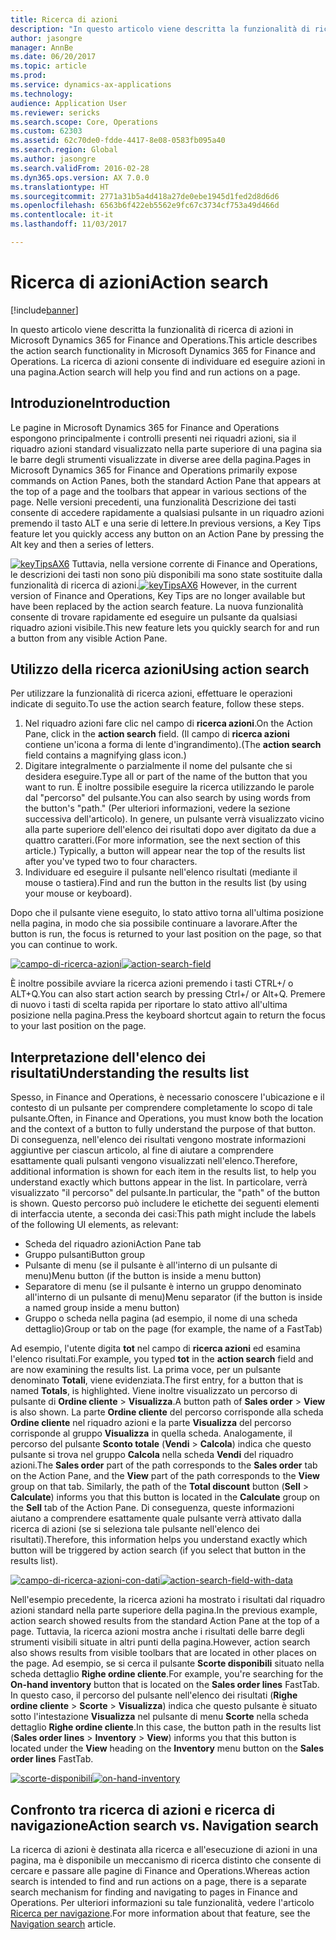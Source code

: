 ```yaml
---
title: Ricerca di azioni
description: "In questo articolo viene descritta la funzionalità di ricerca di azioni in Microsoft Dynamics 365 for Finance and Operations. La ricerca di azioni consente di individuare ed eseguire azioni in una pagina."
author: jasongre
manager: AnnBe
ms.date: 06/20/2017
ms.topic: article
ms.prod: 
ms.service: dynamics-ax-applications
ms.technology: 
audience: Application User
ms.reviewer: sericks
ms.search.scope: Core, Operations
ms.custom: 62303
ms.assetid: 62c70de0-fdde-4417-8e08-0583fb095a40
ms.search.region: Global
ms.author: jasongre
ms.search.validFrom: 2016-02-28
ms.dyn365.ops.version: AX 7.0.0
ms.translationtype: HT
ms.sourcegitcommit: 2771a31b5a4d418a27de0ebe1945d1fed2d8d6d6
ms.openlocfilehash: 6563b6f422eb5562e9fc67c3734cf753a49d466d
ms.contentlocale: it-it
ms.lasthandoff: 11/03/2017

---
```


# <a name="action-search"></a><span data-ttu-id="d21a7-104">Ricerca di azioni</span><span class="sxs-lookup"><span data-stu-id="d21a7-104">Action search</span></span>

[!include[banner](../includes/banner.md)]


<span data-ttu-id="d21a7-105">In questo articolo viene descritta la funzionalità di ricerca di azioni in Microsoft Dynamics 365 for Finance and Operations.</span><span class="sxs-lookup"><span data-stu-id="d21a7-105">This article describes the action search functionality in Microsoft Dynamics 365 for Finance and Operations.</span></span> <span data-ttu-id="d21a7-106">La ricerca di azioni consente di individuare ed eseguire azioni in una pagina.</span><span class="sxs-lookup"><span data-stu-id="d21a7-106">Action search will help you find and run actions on a page.</span></span>

<a name="introduction"></a><span data-ttu-id="d21a7-107">Introduzione</span><span class="sxs-lookup"><span data-stu-id="d21a7-107">Introduction</span></span>
------------

<span data-ttu-id="d21a7-108">Le pagine in Microsoft Dynamics 365 for Finance and Operations espongono principalmente i controlli presenti nei riquadri azioni, sia il riquadro azioni standard visualizzato nella parte superiore di una pagina sia le barre degli strumenti visualizzate in diverse aree della pagina.</span><span class="sxs-lookup"><span data-stu-id="d21a7-108">Pages in Microsoft Dynamics 365 for Finance and Operations primarily expose commands on Action Panes, both the standard Action Pane that appears at the top of a page and the toolbars that appear in various sections of the page.</span></span> <span data-ttu-id="d21a7-109">Nelle versioni precedenti, una funzionalità Descrizione dei tasti consente di accedere rapidamente a qualsiasi pulsante in un riquadro azioni premendo il tasto ALT e una serie di lettere.</span><span class="sxs-lookup"><span data-stu-id="d21a7-109">In previous versions, a Key Tips feature let you quickly access any button on an Action Pane by pressing the Alt key and then a series of letters.</span></span> 

<span data-ttu-id="d21a7-110">[![keyTipsAX6](./media/keytipsax6.png)](./media/keytipsax6.png) Tuttavia, nella versione corrente di Finance and Operations, le descrizioni dei tasti non sono più disponibili ma sono state sostituite dalla funzionalità di ricerca di azioni.</span><span class="sxs-lookup"><span data-stu-id="d21a7-110">[![keyTipsAX6](./media/keytipsax6.png)](./media/keytipsax6.png) However, in the current version of Finance and Operations, Key Tips are no longer available but have been replaced by the action search feature.</span></span> <span data-ttu-id="d21a7-111">La nuova funzionalità consente di trovare rapidamente ed eseguire un pulsante da qualsiasi riquadro azioni visibile.</span><span class="sxs-lookup"><span data-stu-id="d21a7-111">This new feature lets you quickly search for and run a button from any visible Action Pane.</span></span>

## <a name="using-action-search"></a><span data-ttu-id="d21a7-112">Utilizzo della ricerca azioni</span><span class="sxs-lookup"><span data-stu-id="d21a7-112">Using action search</span></span>
<span data-ttu-id="d21a7-113">Per utilizzare la funzionalità di ricerca azioni, effettuare le operazioni indicate di seguito.</span><span class="sxs-lookup"><span data-stu-id="d21a7-113">To use the action search feature, follow these steps.</span></span>

1.  <span data-ttu-id="d21a7-114">Nel riquadro azioni fare clic nel campo di **ricerca azioni**.</span><span class="sxs-lookup"><span data-stu-id="d21a7-114">On the Action Pane, click in the **action search** field.</span></span> <span data-ttu-id="d21a7-115">(Il campo di **ricerca azioni** contiene un'icona a forma di lente d'ingrandimento).</span><span class="sxs-lookup"><span data-stu-id="d21a7-115">(The **action search** field contains a magnifying glass icon.)</span></span>
2.  <span data-ttu-id="d21a7-116">Digitare integralmente o parzialmente il nome del pulsante che si desidera eseguire.</span><span class="sxs-lookup"><span data-stu-id="d21a7-116">Type all or part of the name of the button that you want to run.</span></span> <span data-ttu-id="d21a7-117">È inoltre possibile eseguire la ricerca utilizzando le parole dal "percorso" del pulsante.</span><span class="sxs-lookup"><span data-stu-id="d21a7-117">You can also search by using words from the button's "path."</span></span> <span data-ttu-id="d21a7-118">(Per ulteriori informazioni, vedere la sezione successiva dell'articolo). In genere, un pulsante verrà visualizzato vicino alla parte superiore dell'elenco dei risultati dopo aver digitato da due a quattro caratteri.</span><span class="sxs-lookup"><span data-stu-id="d21a7-118">(For more information, see the next section of this article.) Typically, a button will appear near the top of the results list after you've typed two to four characters.</span></span>
3.  <span data-ttu-id="d21a7-119">Individuare ed eseguire il pulsante nell'elenco risultati (mediante il mouse o tastiera).</span><span class="sxs-lookup"><span data-stu-id="d21a7-119">Find and run the button in the results list (by using your mouse or keyboard).</span></span>

<span data-ttu-id="d21a7-120">Dopo che il pulsante viene eseguito, lo stato attivo torna all'ultima posizione nella pagina, in modo che sia possibile continuare a lavorare.</span><span class="sxs-lookup"><span data-stu-id="d21a7-120">After the button is run, the focus is returned to your last position on the page, so that you can continue to work.</span></span> 

<span data-ttu-id="d21a7-121">[![campo-di-ricerca-azioni](./media/action-search-field.png)](./media/action-search-field.png)</span><span class="sxs-lookup"><span data-stu-id="d21a7-121">[![action-search-field](./media/action-search-field.png)](./media/action-search-field.png)</span></span>

<span data-ttu-id="d21a7-122">È inoltre possibile avviare la ricerca azioni premendo i tasti CTRL+/ o ALT+Q.</span><span class="sxs-lookup"><span data-stu-id="d21a7-122">You can also start action search by pressing Ctrl+/ or Alt+Q.</span></span> <span data-ttu-id="d21a7-123">Premere di nuovo i tasti di scelta rapida per riportare lo stato attivo all'ultima posizione nella pagina.</span><span class="sxs-lookup"><span data-stu-id="d21a7-123">Press the keyboard shortcut again to return the focus to your last position on the page.</span></span>

## <a name="understanding-the-results-list"></a><span data-ttu-id="d21a7-124">Interpretazione dell'elenco dei risultati</span><span class="sxs-lookup"><span data-stu-id="d21a7-124">Understanding the results list</span></span>
<span data-ttu-id="d21a7-125">Spesso, in Finance and Operations, è necessario conoscere l'ubicazione e il contesto di un pulsante per comprendere completamente lo scopo di tale pulsante.</span><span class="sxs-lookup"><span data-stu-id="d21a7-125">Often, in Finance and Operations, you must know both the location and the context of a button to fully understand the purpose of that button.</span></span> <span data-ttu-id="d21a7-126">Di conseguenza, nell'elenco dei risultati vengono mostrate informazioni aggiuntive per ciascun articolo, al fine di aiutare a comprendere esattamente quali pulsanti vengono visualizzati nell'elenco.</span><span class="sxs-lookup"><span data-stu-id="d21a7-126">Therefore, additional information is shown for each item in the results list, to help you understand exactly which buttons appear in the list.</span></span> <span data-ttu-id="d21a7-127">In particolare, verrà visualizzato "il percorso" del pulsante.</span><span class="sxs-lookup"><span data-stu-id="d21a7-127">In particular, the "path" of the button is shown.</span></span> <span data-ttu-id="d21a7-128">Questo percorso può includere le etichette dei seguenti elementi di interfaccia utente, a seconda dei casi:</span><span class="sxs-lookup"><span data-stu-id="d21a7-128">This path might include the labels of the following UI elements, as relevant:</span></span>

-   <span data-ttu-id="d21a7-129">Scheda del riquadro azioni</span><span class="sxs-lookup"><span data-stu-id="d21a7-129">Action Pane tab</span></span>
-   <span data-ttu-id="d21a7-130">Gruppo pulsanti</span><span class="sxs-lookup"><span data-stu-id="d21a7-130">Button group</span></span>
-   <span data-ttu-id="d21a7-131">Pulsante di menu (se il pulsante è all'interno di un pulsante di menu)</span><span class="sxs-lookup"><span data-stu-id="d21a7-131">Menu button (if the button is inside a menu button)</span></span>
-   <span data-ttu-id="d21a7-132">Separatore di menu (se il pulsante è interno un gruppo denominato all'interno di un pulsante di menu)</span><span class="sxs-lookup"><span data-stu-id="d21a7-132">Menu separator (if the button is inside a named group inside a menu button)</span></span>
-   <span data-ttu-id="d21a7-133">Gruppo o scheda nella pagina (ad esempio, il nome di una scheda dettaglio)</span><span class="sxs-lookup"><span data-stu-id="d21a7-133">Group or tab on the page (for example, the name of a FastTab)</span></span>

<span data-ttu-id="d21a7-134">Ad esempio, l'utente digita **tot** nel campo di **ricerca azioni** ed esamina l'elenco risultati.</span><span class="sxs-lookup"><span data-stu-id="d21a7-134">For example, you typed **tot** in the **action search** field and are now examining the results list.</span></span> <span data-ttu-id="d21a7-135">La prima voce, per un pulsante denominato **Totali**, viene evidenziata.</span><span class="sxs-lookup"><span data-stu-id="d21a7-135">The first entry, for a button that is named **Totals**, is highlighted.</span></span> <span data-ttu-id="d21a7-136">Viene inoltre visualizzato un percorso di pulsante di **Ordine cliente** &gt; **Visualizza**.</span><span class="sxs-lookup"><span data-stu-id="d21a7-136">A button path of **Sales order** &gt; **View** is also shown.</span></span> <span data-ttu-id="d21a7-137">La parte **Ordine cliente** del percorso corrisponde alla scheda **Ordine cliente** nel riquadro azioni e la parte **Visualizza** del percorso corrisponde al gruppo **Visualizza** in quella scheda. Analogamente, il percorso del pulsante **Sconto totale** (**Vendi** &gt; **Calcola**) indica che questo pulsante si trova nel gruppo **Calcola** nella scheda **Vendi** del riquadro azioni.</span><span class="sxs-lookup"><span data-stu-id="d21a7-137">The **Sales order** part of the path corresponds to the **Sales order** tab on the Action Pane, and the **View** part of the path corresponds to the **View** group on that tab. Similarly, the path of the **Total discount** button (**Sell** &gt; **Calculate**) informs you that this button is located in the **Calculate** group on the **Sell** tab of the Action Pane.</span></span> <span data-ttu-id="d21a7-138">Di conseguenza, queste informazioni aiutano a comprendere esattamente quale pulsante verrà attivato dalla ricerca di azioni (se si seleziona tale pulsante nell'elenco dei risultati).</span><span class="sxs-lookup"><span data-stu-id="d21a7-138">Therefore, this information helps you understand exactly which button will be triggered by action search (if you select that button in the results list).</span></span> 

<span data-ttu-id="d21a7-139">[![campo-di-ricerca-azioni-con-dati](./media/action-search-field-with-data.png)](./media/action-search-field-with-data.png)</span><span class="sxs-lookup"><span data-stu-id="d21a7-139">[![action-search-field-with-data](./media/action-search-field-with-data.png)](./media/action-search-field-with-data.png)</span></span> 

<span data-ttu-id="d21a7-140">Nell'esempio precedente, la ricerca azioni ha mostrato i risultati dal riquadro azioni standard nella parte superiore della pagina.</span><span class="sxs-lookup"><span data-stu-id="d21a7-140">In the previous example, action search showed results from the standard Action Pane at the top of a page.</span></span> <span data-ttu-id="d21a7-141">Tuttavia, la ricerca azioni mostra anche i risultati delle barre degli strumenti visibili situate in altri punti della pagina.</span><span class="sxs-lookup"><span data-stu-id="d21a7-141">However, action search also shows results from visible toolbars that are located in other places on the page.</span></span> <span data-ttu-id="d21a7-142">Ad esempio, se si cerca il pulsante **Scorte disponibili** situato nella scheda dettaglio **Righe ordine cliente**.</span><span class="sxs-lookup"><span data-stu-id="d21a7-142">For example, you're searching for the **On-hand inventory** button that is located on the **Sales order lines** FastTab.</span></span> <span data-ttu-id="d21a7-143">In questo caso, il percorso del pulsante nell'elenco dei risultati (**Righe ordine cliente** &gt; **Scorte** &gt; **Visualizza**) indica che questo pulsante è situato sotto l'intestazione **Visualizza** nel pulsante di menu **Scorte** nella scheda dettaglio **Righe ordine cliente**.</span><span class="sxs-lookup"><span data-stu-id="d21a7-143">In this case, the button path in the results list (**Sales order lines** &gt; **Inventory** &gt; **View**) informs you that this button is located under the **View** heading on the **Inventory** menu button on the **Sales order lines** FastTab.</span></span> 

<span data-ttu-id="d21a7-144">[![scorte-disponibili](./media/on-hand-inventory.png)](./media/on-hand-inventory.png)</span><span class="sxs-lookup"><span data-stu-id="d21a7-144">[![on-hand-inventory](./media/on-hand-inventory.png)](./media/on-hand-inventory.png)</span></span>

## <a name="action-search-vs-navigation-search"></a><span data-ttu-id="d21a7-145">Confronto tra ricerca di azioni e ricerca di navigazione</span><span class="sxs-lookup"><span data-stu-id="d21a7-145">Action search vs. Navigation search</span></span>
<span data-ttu-id="d21a7-146">La ricerca di azioni è destinata alla ricerca e all'esecuzione di azioni in una pagina, ma è disponibile un meccanismo di ricerca distinto che consente di cercare e passare alle pagine di Finance and Operations.</span><span class="sxs-lookup"><span data-stu-id="d21a7-146">Whereas action search is intended to find and run actions on a page, there is a separate search mechanism for finding and navigating to pages in Finance and Operations.</span></span> <span data-ttu-id="d21a7-147">Per ulteriori informazioni su tale funzionalità, vedere l'articolo [Ricerca per navigazione](navigation-search.md).</span><span class="sxs-lookup"><span data-stu-id="d21a7-147">For more information about that feature, see the [Navigation search](navigation-search.md) article.</span></span>





